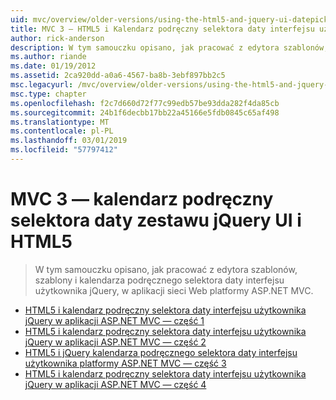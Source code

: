 ```yaml
---
uid: mvc/overview/older-versions/using-the-html5-and-jquery-ui-datepicker-popup-calendar-with-aspnet-mvc/index
title: MVC 3 — HTML5 i Kalendarz podręczny selektora daty interfejsu użytkownika jQuery | Dokumentacja firmy Microsoft
author: rick-anderson
description: W tym samouczku opisano, jak pracować z edytora szablonów, szablony i kalendarza podręcznego selektora daty interfejsu użytkownika jQuery, w aplikacji sieci Web platformy ASP.NET MVC.
ms.author: riande
ms.date: 01/19/2012
ms.assetid: 2ca920dd-a0a6-4567-ba8b-3ebf897bb2c5
msc.legacyurl: /mvc/overview/older-versions/using-the-html5-and-jquery-ui-datepicker-popup-calendar-with-aspnet-mvc
msc.type: chapter
ms.openlocfilehash: f2c7d660d72f77c99edb57be93dda282f4da85cb
ms.sourcegitcommit: 24b1f6decbb17bb22a45166e5fdb0845c65af498
ms.translationtype: MT
ms.contentlocale: pl-PL
ms.lasthandoff: 03/01/2019
ms.locfileid: "57797412"
---
```

<a name="mvc-3---the-html5-and-jquery-ui-datepicker-popup-calendar"></a>MVC 3 — kalendarz podręczny selektora daty zestawu jQuery UI i HTML5
====================
> W tym samouczku opisano, jak pracować z edytora szablonów, szablony i kalendarza podręcznego selektora daty interfejsu użytkownika jQuery, w aplikacji sieci Web platformy ASP.NET MVC.


- [HTML5 i kalendarz podręczny selektora daty interfejsu użytkownika jQuery w aplikacji ASP.NET MVC — część 1](using-the-html5-and-jquery-ui-datepicker-popup-calendar-with-aspnet-mvc-part-1.md)
- [HTML5 i kalendarz podręczny selektora daty interfejsu użytkownika jQuery w aplikacji ASP.NET MVC — część 2](using-the-html5-and-jquery-ui-datepicker-popup-calendar-with-aspnet-mvc-part-2.md)
- [HTML5 i jQuery kalendarza podręcznego selektora daty interfejsu użytkownika platformy ASP.NET MVC — część 3](using-the-html5-and-jquery-ui-datepicker-popup-calendar-with-aspnet-mvc-part-3.md)
- [HTML5 i kalendarz podręczny selektora daty interfejsu użytkownika jQuery w aplikacji ASP.NET MVC — część 4](using-the-html5-and-jquery-ui-datepicker-popup-calendar-with-aspnet-mvc-part-4.md)
